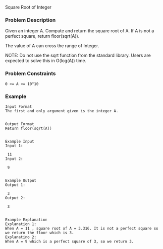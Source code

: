 Square Root of Integer

### Problem Description

Given an integer A. Compute and return the square root of A.
If A is not a perfect square, return floor(sqrt(A)).

The value of A can cross the range of Integer.

NOTE:
Do not use the sqrt function from the standard library.
Users are expected to solve this in O(log(A)) time.

### Problem Constraints

```
0 <= A <= 10^10
```

### Example

```
Input Format
The first and only argument given is the integer A.


Output Format
Return floor(sqrt(A))


Example Input
Input 1:

 11
Input 2:

 9


Example Output
Output 1:

 3
Output 2:

 3


Example Explanation
Explanation 1:
When A = 11 , square root of A = 3.316. It is not a perfect square so we return the floor which is 3.
Explanatino 2:
When A = 9 which is a perfect square of 3, so we return 3.

```
